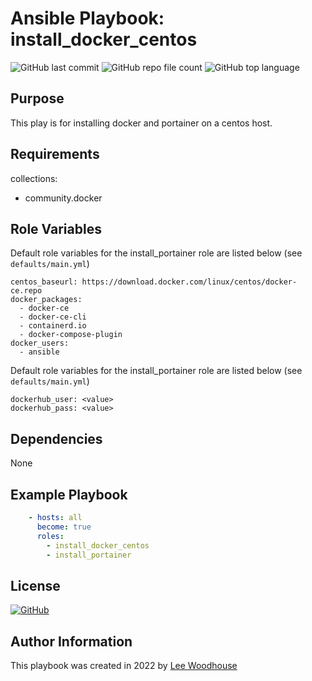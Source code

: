 # Ansible Playbook: install_docker_centos
![GitHub last commit](https://img.shields.io/github/last-commit/lpwoodhouse/playbook_install_docker_centos)
![GitHub repo file count](https://img.shields.io/github/directory-file-count/lpwoodhouse/playbook_install_docker_centos)
![GitHub top language](https://img.shields.io/github/languages/top/lpwoodhouse/playbook_install_docker_centos)

## Purpose

This play is for installing docker and portainer on a centos host.<br>

## Requirements

collections:<br>
  - community.docker

## Role Variables

Default role variables for the install_portainer role are listed below (see ```defaults/main.yml```)
```shell
centos_baseurl: https://download.docker.com/linux/centos/docker-ce.repo
docker_packages:
  - docker-ce
  - docker-ce-cli
  - containerd.io
  - docker-compose-plugin
docker_users:
  - ansible
```
Default role variables for the install_portainer role are listed below (see ```defaults/main.yml```)
```shell
dockerhub_user: <value>
dockerhub_pass: <value>
```
## Dependencies

None

## Example Playbook
```yaml
    - hosts: all
      become: true
      roles:
        - install_docker_centos
        - install_portainer
```

## License

[![GitHub](https://img.shields.io/github/license/lpwoodhouse/playbook_install_docker_centos)](LICENSE)

## Author Information

This playbook was created in 2022 by [Lee Woodhouse](https://www.leewoodhouse.com/)
